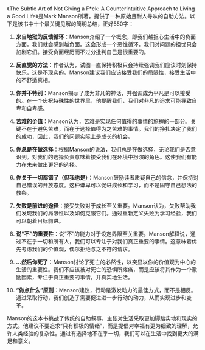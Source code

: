 《The Subtle Art of Not Giving a F*ck: A Counterintuitive Approach to Living a Good Life》是Mark Manson所著，提供了一种原始且耐人寻味的自助方法。以下是该书中十个最关键见解的简明总结，正好550字：

1. **来自地狱的反馈循环**：Manson介绍了一个概念，即我们越担心生活中的负面方面，我们就会感到越负面。这会形成一个恶性循环，我们对问题的担忧只会加剧它们。接受负面经历而不过分批判自己是很重要的。

2. **反直觉的方法**：作者认为，试图一直保持积极只会持续强调我们应该时刻保持快乐，这是不现实的。Manson建议我们应该接受我们的局限性，接受生活中的不舒适真相。

3. **你并不特别**：Manson揭示了成为非凡的神话，并强调成为平凡是可以接受的。在一个庆祝特殊性的世界里，他提醒我们，我们对非凡的追求可能导致自卑和自卑感。

4. **苦难的价值**：Manson认为，苦难是实现任何值得的事情的旅程的一部分。关键不在于避免苦难，而在于选择值得为之苦难的事情。我们的挣扎决定了我们的成功，因此，我们的问题实际上是成长的机会。

5. **你总是在做选择**：根据Manson的说法，我们总是在做选择，无论我们是否意识到。对我们的选择负责意味着接受我们在环境中扮演的角色。这使我们有能力在未来做出更好的选择。

6. **你关于一切都错了（但我也是）**：Manson鼓励读者质疑自己的信念，并保持对自己错误的开放态度。这种谦卑可以促进成长和学习，而不是固守自己想法的教条。

7. **失败是前进的途径**：接受失败对于成长至关重要。Manson认为，失败帮助我们发现我们的局限性以及如何克服它们。通过重新定义失败为学习经验，我们可以朝着目标前进。

8. **说“不”的重要性**：说“不”的能力对于设定界限至关重要。Manson解释说，通过不在乎一切和所有人，我们可以专注于对我们真正重要的事情。这意味着优先考虑我们的价值观，偶尔拒绝与之不符的请求。

9. **...然后你死了**：Manson讨论了死亡的必然性，以突显以你的价值观为中心的生活的重要性。我们不应该被对死亡的恐惧所瘫痪，而是应该将其作为一个激励因素，专注于真正重要的事情，并真实地生活。

10. **“做点什么”原则**：Manson建议，行动是激发动力的最佳方式，而不是相反。通过采取行动，我们创造了需要促进进一步行动的动力，从而实现进步和变革。

Manson的这本书挑战了传统的自助叙事，主张对生活采取更加脚踏实地和现实的方式。他建议不要追求“只有积极的情绪”，而是提倡对幸福有更为细致的理解，允许人类经验的复杂性。通过有选择地不在乎一切，我们可以在生活中找到更大的满足和意义。